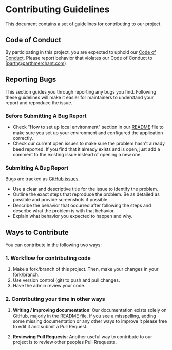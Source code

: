 # Contributing Guidelines
This document contains a set of guidelines for contributing to our project. 

## Code of Conduct
By participating in this project, you are expected to uphold our [Code of Conduct](CODE_OF_CONDUCT.md). 
Please report behavior that violates our Code of Conduct to [parth@parthmerchant.com)

## Reporting Bugs
This section guides you through reporting any bugs you find. Following these guidelines will make it easier for maintainers to understand your report and reproduce the issue.

### Before Submitting A Bug Report
* Check "How to set up local environment" section in our [README](README.md) file to make sure you set up your environment and configured the application correctly.
* Check our current open issues to make sure the problem hasn't already beed reported. If you find that it already exists and is open, just add a comment to the existing issue instead of opening a new one.

### Submitting A Bug Report
Bugs are tracked as [GitHub issues](https://guides.github.com/features/issues/).
* Use a clear and descriptive title for the issue to identify the problem.
* Outline the exact steps that reproduce the problem. Be as detailed as possible and provide screenshots if possible.
* Describe the behavior that occurred after following the steps and describe what the problem is with that behavior.
* Explain what behavior you expected to happen and why.

## Ways to Contribute
You can contribute in the following two ways:

### 1. Workflow for contributing code
   1. Make a fork/branch of this project. Then, make your changes in your fork/branch.
   2. Use version control (git) to push and pull changes.
   3. Have the admin review your code.

### 2. Contributing your time in other ways

  1. **Writing / improving documentation**: Our documentation exists solely on GitHub, majorly in the [README file](README.md). If you see a misspelling, adding some missing documentation or any other ways to improve it please free to edit it and submit a Pull Request.  

  2. **Reviewing Pull Requests**: Another useful way to contribute to our project is to review other peoples Pull Rrequests. 
